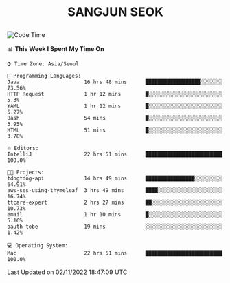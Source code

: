 <h1>
 <p align="center">
   SANGJUN SEOK
 </p>
</h1>

<!--START_SECTION:waka-->
![Code Time](http://img.shields.io/badge/Code%20Time-1%2C947%20hrs%2016%20mins-blue)

📊 **This Week I Spent My Time On** 

```text
⌚︎ Time Zone: Asia/Seoul

💬 Programming Languages: 
Java                     16 hrs 48 mins      ██████████████████░░░░░░░   73.56% 
HTTP Request             1 hr 12 mins        █░░░░░░░░░░░░░░░░░░░░░░░░   5.3% 
YAML                     1 hr 12 mins        █░░░░░░░░░░░░░░░░░░░░░░░░   5.27% 
Bash                     54 mins             █░░░░░░░░░░░░░░░░░░░░░░░░   3.95% 
HTML                     51 mins             █░░░░░░░░░░░░░░░░░░░░░░░░   3.78%

🔥 Editors: 
IntelliJ                 22 hrs 51 mins      █████████████████████████   100.0%

🐱‍💻 Projects: 
tdogtdog-api             14 hrs 49 mins      ████████████████░░░░░░░░░   64.91% 
aws-ses-using-thymeleaf  3 hrs 49 mins       ████░░░░░░░░░░░░░░░░░░░░░   16.74% 
ttcare-expert            2 hrs 27 mins       ██░░░░░░░░░░░░░░░░░░░░░░░   10.73% 
email                    1 hr 10 mins        █░░░░░░░░░░░░░░░░░░░░░░░░   5.16% 
oauth-tobe               19 mins             ░░░░░░░░░░░░░░░░░░░░░░░░░   1.42%

💻 Operating System: 
Mac                      22 hrs 51 mins      █████████████████████████   100.0%

```


 Last Updated on 02/11/2022 18:47:09 UTC
<!--END_SECTION:waka-->

